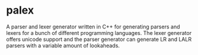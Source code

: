 # palex
A parser and lexer generator written in C++ for generating parsers and lexers for a bunch of different programming languages. The lexer generator offers unicode support and the parser generator can generate LR and LALR parsers with a variable amount of lookaheads.
